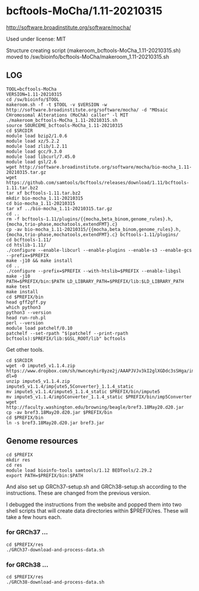 bcftools-MoCha/1.11-20210315
========================

<http://software.broadinstitute.org/software/mocha/>

Used under license:
MIT

Structure creating script (makeroom_bcftools-MoCha_1.11-20210315.sh) moved to /sw/bioinfo/bcftools-MoCha/makeroom_1.11-20210315.sh

LOG
---


    TOOL=bcftools-MoCha
    VERSION=1.11-20210315
    cd /sw/bioinfo/$TOOL
    makeroom.sh -f -t $TOOL -v $VERSION -w http://software.broadinstitute.org/software/mocha/ -d "MOsaic CHromosomal Alterations (MoChA) caller" -l MIT 
    ./makeroom_bcftools-MoCha_1.11-20210315.sh 
    source SOURCEME_bcftools-MoCha_1.11-20210315 
    cd $SRCDIR
    module load bzip2/1.0.6
    module load xz/5.2.2
    module load zlib/1.2.11
    module load gcc/9.3.0
    module load libcurl/7.45.0
    module load gsl/2.6
    wget http://software.broadinstitute.org/software/mocha/bio-mocha_1.11-20210315.tar.gz
    wget https://github.com/samtools/bcftools/releases/download/1.11/bcftools-1.11.tar.bz2
    tar xf bcftools-1.11.tar.bz2
    mkdir bio-mocha_1.11-20210315
    cd bio-mocha_1.11-20210315
    tar xf ../bio-mocha_1.11-20210315.tar.gz
    cd ..
    rm -f bcftools-1.11/plugins/{{mocha,beta_binom,genome_rules}.h,{mocha,trio-phase,mochatools,extendFMT}.c}
    cp -av bio-mocha_1.11-20210315/{{mocha,beta_binom,genome_rules}.h,{mocha,trio-phase,mochatools,extendFMT}.c} bcftools-1.11/plugins/
    cd bcftools-1.11/
    cd htslib-1.11/
    ./configure --enable-libcurl --enable-plugins --enable-s3 --enable-gcs --prefix=$PREFIX
    make -j10 && make install
    cd ..
    ./configure --prefix=$PREFIX --with-htslib=$PREFIX --enable-libgsl
    make -j10
    PATH=$PREFIX/bin:$PATH LD_LIBRARY_PATH=$PREFIX/lib:$LD_LIBRARY_PATH  make test
    make install
    cd $PREFIX/bin
    head gff2gff.py 
    which python3
    python3 --version
    head run-roh.pl 
    perl --version
    module load patchelf/0.10
    patchelf --set-rpath "$(patchelf --print-rpath bcftools):$PREFIX/lib:$GSL_ROOT/lib" bcftools

Get other tools.

    cd $SRCDIR
    wget -O impute5_v1.1.4.zip https://www.dropbox.com/sh/mwnceyhir8yze2j/AAAPJVJv3kI2glXGDdc3sSHga/impute5_v1.1.4.zip?dl=0
    unzip impute5_v1.1.4.zip impute5_v1.1.4/imp{ute5,5Converter}_1.1.4_static
    mv impute5_v1.1.4/impute5_1.1.4_static $PREFIX/bin/impute5
    mv impute5_v1.1.4/imp5Converter_1.1.4_static $PREFIX/bin/imp5Converter
    wget http://faculty.washington.edu/browning/beagle/bref3.18May20.d20.jar
    cp -av bref3.18May20.d20.jar $PREFIX/bin
    cd $PREFIX/bin
    ln -s bref3.18May20.d20.jar bref3.jar


Genome resources
----------------

    cd $PREFIX
    mkdir res
    cd res
    module load bioinfo-tools samtools/1.12 BEDTools/2.29.2
    export PATH=$PREFIX/bin:$PATH

And also set up GRCh37-setup.sh and GRCh38-setup.sh according to the
instructions.  These are changed from the previous version.

I debugged the instructions from the website and popped them into two shell
scripts that will create data directories within $PREFIX/res.  These will take
a few hours each.


### for GRCh37 ...

    cd $PREFIX/res
    ./GRCh37-download-and-process-data.sh

### for GRCh38 ...

    cd $PREFIX/res
    ./GRCh38-download-and-process-data.sh


